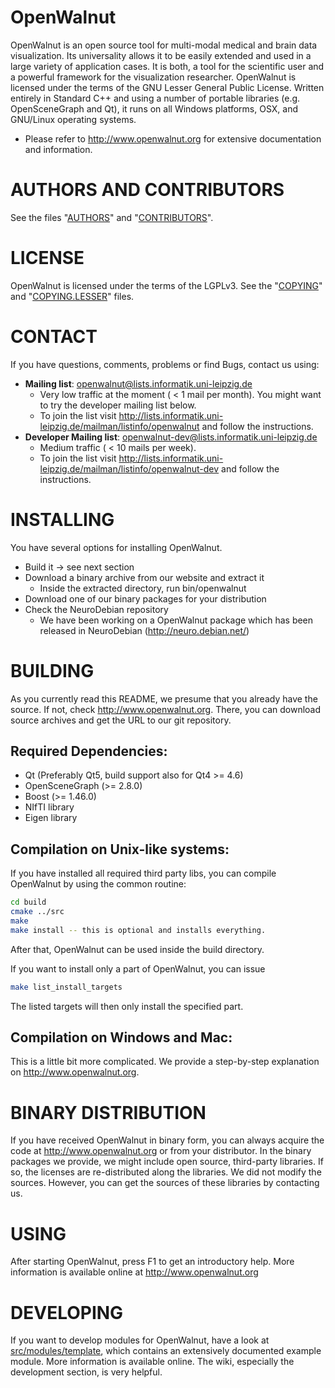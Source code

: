 # OpenWalnut

OpenWalnut is an open source tool for multi-modal medical and brain data
visualization. Its universality allows it to be easily extended and used in a
large variety of application cases. It is both, a tool for the scientific user
and a powerful framework for the visualization researcher. OpenWalnut is
licensed under the terms of the GNU Lesser General Public License. Written
entirely in Standard C++ and using a number of portable libraries (e.g.
OpenSceneGraph and  Qt), it runs on all Windows platforms, OSX, and
GNU/Linux operating systems.

- Please refer to http://www.openwalnut.org for extensive documentation 
  and information.

# AUTHORS AND CONTRIBUTORS

See the files "[AUTHORS](AUTHORS)" and "[CONTRIBUTORS](CONTRIBUTORS)".

# LICENSE

OpenWalnut is licensed under the terms of the LGPLv3.
See the "[COPYING](COPYING)" and "[COPYING.LESSER](COPYING.LESSER)" files.

# CONTACT

If you have questions, comments, problems or find Bugs, contact us using:

* **Mailing list**: openwalnut@lists.informatik.uni-leipzig.de
    * Very low traffic at the moment ( < 1 mail per month). You might want to try the developer mailing list below.
    * To join the list visit http://lists.informatik.uni-leipzig.de/mailman/listinfo/openwalnut and follow the instructions.
* **Developer Mailing list**: openwalnut-dev@lists.informatik.uni-leipzig.de
    * Medium traffic ( < 10 mails per week).
    * To join the list visit http://lists.informatik.uni-leipzig.de/mailman/listinfo/openwalnut-dev and follow the instructions.

# INSTALLING

You have several options for installing OpenWalnut.

* Build it -> see next section
* Download a binary archive from our website and extract it
    * Inside the extracted directory, run bin/openwalnut
* Download one of our binary packages for your distribution
* Check the NeuroDebian repository
    * We have been working on a OpenWalnut package which has been
      released in NeuroDebian (http://neuro.debian.net/)

# BUILDING

As you currently read this README, we presume that you already have the source.
If not, check http://www.openwalnut.org. There, you can download source archives
and get the URL to our git repository.

## Required Dependencies:

* Qt (Preferably Qt5, build support also for Qt4 >= 4.6) 
* OpenSceneGraph (>= 2.8.0)
* Boost (>= 1.46.0)
* NIfTI library
* Eigen library

## Compilation on Unix-like systems:

If you have installed all required third party libs, you can compile OpenWalnut
by using the common routine:

```sh
cd build
cmake ../src
make
make install -- this is optional and installs everything.
```

After that, OpenWalnut can be used inside the build directory.

If you want to install only a part of OpenWalnut, you can issue

```sh
make list_install_targets
```

The listed targets will then only install the specified part.

## Compilation on Windows and Mac:

This is a little bit more complicated. We provide a step-by-step explanation
on http://www.openwalnut.org.

# BINARY DISTRIBUTION

If you have received OpenWalnut in binary form, you can always acquire the
code at http://www.openwalnut.org or from your distributor. In the binary
packages we provide, we might include open source, third-party libraries. 
If so, the licenses are re-distributed along the libraries. We did not modify
the sources. However, you can get the sources of these libraries by contacting
us.

# USING

After starting OpenWalnut, press F1 to get an introductory help. More 
information is available online at http://www.openwalnut.org

# DEVELOPING

If you want to develop modules for OpenWalnut, have a look at 
[src/modules/template](src/modules/template), which contains an extensively documented example module.
More information is available online. The wiki, especially the development
section, is very helpful.
